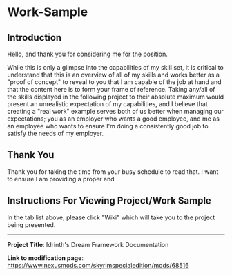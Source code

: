 # Work-Sample

## Introduction
Hello, and thank you for considering me for the position.

While this is only a glimpse into the capabilities of my skill set, it is critical to understand that this is an overview of all of my skills and works better as a "proof of concept" to reveal to you that I am capable of the job at hand and that the content here is to form your frame of reference. Taking any/all of the skills displayed in the following project to their absolute maximum would present an unrealistic expectation of my capabilities, and I believe that creating a "real work" example serves both of us better when managing our expectations; you as an employer who wants a good employee, and me as an employee who wants to ensure I'm doing a consistently good job to satisfy the needs of my employer. 

## Thank You
Thank you for taking the time from your busy schedule to read that. I want to ensure I am providing a proper and 

## Instructions For Viewing Project/Work Sample
In the tab list above, please click "Wiki" which will take you to the project being presented.

---
**Project Title**: Idrinth's Dream Framework Documentation

**Link to modification page**: https://www.nexusmods.com/skyrimspecialedition/mods/68516
